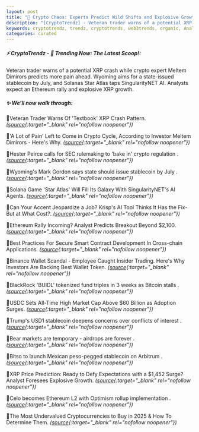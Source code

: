 ```yaml
---
layout: post
title: "🌌 Crypto Chaos: Experts Predict Wild Shifts and Explosive Growth"
description: "[CryptoTrendz] - Veteran trader warns of a potential XRP crash while crypto expert Meltem Dimirors predicts more pain ahead. Wyoming aims for a state-issued stablecoin by July, and Solanas Star Atlas taps SingularityNET AI. Analysts expect an Ethereum rally and explosive XRP growth."
keywords: cryptotrendz, trendz, cryptotrends, web3trends, organic, Analyst, XRP, Arbitrum, Ethereum, Crypto, AI, Bitcoin, Market, SEC, Investors, stablecoin
categories: curated
---
```


##### ⚡ CryptoTrendz - 📌 *Trending Now: The Latest Scoop!:*

Veteran trader warns of a potential XRP crash while crypto expert Meltem Dimirors predicts more pain ahead. Wyoming aims for a state-issued stablecoin by July, and Solanas Star Atlas taps SingularityNET AI. Analysts expect an Ethereum rally and explosive XRP growth.

##### ✨ *We’ll now walk through:*


🔹Veteran Trader Warns Of 'Textbook' XRP Crash Pattern. *([source](https://s.avyag.com/nv7q){:target="_blank" rel="nofollow noopener"})*

🔹'A Lot of Pain' Left to Come in Crypto Cycle, According to Investor Meltem Dimirors - Here's Why. *([source](https://s.avyag.com/yt4w){:target="_blank" rel="nofollow noopener"})*

🔹Hester Peirce calls for SEC rulemaking to 'bake in' crypto regulation . *([source](https://s.avyag.com/zhy8){:target="_blank" rel="nofollow noopener"})*

🔹Wyoming's Mark Gordon says state should issue stablecoin by July . *([source](https://s.avyag.com/js2m){:target="_blank" rel="nofollow noopener"})*

🔹Solana Game 'Star Atlas' Will Fill Its Galaxy With SingularityNET's AI Agents. *([source](https://s.avyag.com/hols){:target="_blank" rel="nofollow noopener"})*

🔹Can Your Accent Jeopardize a Job? Krisp's AI Tool Thinks It Has the Fix-But at What Cost?. *([source](https://s.avyag.com/1gdh){:target="_blank" rel="nofollow noopener"})*

🔹Ethereum Rally Incoming? Analyst Predicts Breakout Beyond $2,100. *([source](https://s.avyag.com/c5vm){:target="_blank" rel="nofollow noopener"})*

🔹Best Practices For Secure Smart Contract Development In Cross-chain Applications. *([source](https://s.avyag.com/ykve){:target="_blank" rel="nofollow noopener"})*

🔹Binance Wallet Scandal - Employee Caught Insider Trading. Here's Why Investors Are Backing Best Wallet Token. *([source](https://s.avyag.com/6yfe){:target="_blank" rel="nofollow noopener"})*

🔹BlackRock 'BUIDL' tokenized fund triples in 3 weeks as Bitcoin stalls . *([source](https://s.avyag.com/p2mz){:target="_blank" rel="nofollow noopener"})*

🔹USDC Sets All-Time High Market Cap Above $60 Billion as Adoption Surges. *([source](https://s.avyag.com/i6jp){:target="_blank" rel="nofollow noopener"})*

🔹Trump's USD1 stablecoin deepens concerns over conflicts of interest . *([source](https://s.avyag.com/fyww){:target="_blank" rel="nofollow noopener"})*

🔹Bear markets are temporary - airdrops are forever . *([source](https://s.avyag.com/sg6i){:target="_blank" rel="nofollow noopener"})*

🔹Bitso to launch Mexican peso-pegged stablecoin on Arbitrum . *([source](https://s.avyag.com/z5ak){:target="_blank" rel="nofollow noopener"})*

🔹XRP Price Prediction: Ready to Defy Expectations with a $1,452 Surge? Analyst Foresees Explosive Growth. *([source](https://s.avyag.com/q5h1){:target="_blank" rel="nofollow noopener"})*

🔹Celo becomes Ethereum L2 with Optimism rollup implementation . *([source](https://s.avyag.com/b5n2){:target="_blank" rel="nofollow noopener"})*

🔹The Most Undervalued Cryptocurrencies to Buy in 2025 & How To Determine Them. *([source](https://s.avyag.com/4227){:target="_blank" rel="nofollow noopener"})*
